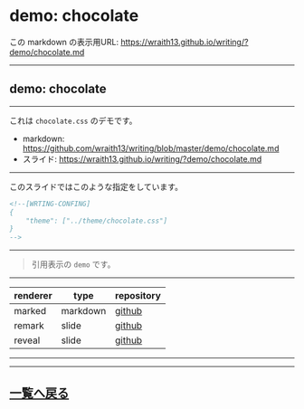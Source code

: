 # demo:  chocolate

<!--[NOWRITING]-->
<link rel="canonical" href="https://wraith13.github.io/writing/?demo/chocolate.md" />
この markdown の表示用URL: <a rel="canonical" href="https://wraith13.github.io/writing/?demo/chocolate.md">https://wraith13.github.io/writing/?demo/chocolate.md</a>
<!--[/NOWRITING]-->
<!--[WRTING-CONFING]
{
    "renderer": "remark",
    "theme": ["../theme/chocolate.css"]
}
-->
<!--
class: center, middle
-->

---

<!--
layout: true
-->

## demo: chocolate

---

これは `chocolate.css` のデモです。

- markdown: <https://github.com/wraith13/writing/blob/master/demo/chocolate.md>
- スライド: <https://wraith13.github.io/writing/?demo/chocolate.md>

---

このスライドではこのような指定をしています。

```HTML
<!--[WRTING-CONFING]
{
    "theme": ["../theme/chocolate.css"]
}
-->
```

---

> 引用表示の `demo` です。

---

| renderer | type     | repository                                      |
| -------- | -------- | ----------------------------------------------- |
| marked   | markdown | [github](https://github.com/markedjs/marked)    |
| remark   | slide    | [github](https://github.com/gnab/remark)        |
| reveal   | slide    | [github](https://github.com/hakimel/reveal.js/) |

---

<!--
layout: true
-->

---

<!--
class: center, middle
-->

## [一覧へ戻る](index.md)
